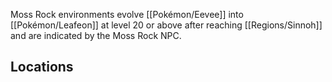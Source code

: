 Moss Rock environments evolve [[Pokémon/Eevee]] into [[Pokémon/Leafeon]] at level 20 or above after reaching [[Regions/Sinnoh]] and are indicated by the Moss Rock NPC.

## Locations
